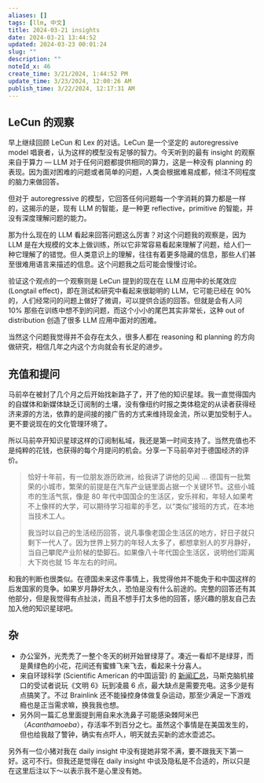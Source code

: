 ```yaml
---
aliases: []
tags: [llm, 中文]
title: 2024-03-21 insights
date: 2024-03-21 13:44:52
updated: 2024-03-23 00:01:24
slug: ""
description: ""
noteId_x: 46
create_time: 3/21/2024, 1:44:52 PM
update_time: 3/23/2024, 12:00:26 AM
publish_time: 3/22/2024, 12:17:31 AM
---
```


## LeCun 的观察

早上继续回顾 LeCun 和 Lex 的对话。LeCun 是一个坚定的 autoregressive model 唱衰者，认为这样的模型没有足够的智力。今天听到的最有 insight 的观察来自于算力 — LLM 对于任何问题都提供相同的算力，这是一种没有 planning 的表现。因为面对困难的问题或者简单的问题，人类会根据难易成都，倾注不同程度的脑力来做回答。

但对于 autoregressive 的模型，它回答任何问题每一个字消耗的算力都是一样的，这揭示的是，现有 LLM 的智能，是一种更 reflective，primitive 的智能，并没有深度理解问题的能力。

那为什么现在的 LLM 看起来回答问题这么厉害？对这个问题我的观察是，因为 LLM 是在大规模的文本上做训练，所以它非常容易看起来理解了问题，给人们一种它理解了的错觉。但人类意识上的理解，往往有着更多隐藏的信息，那些人们甚至很难用语言来描述的信息。这个问题我之后可能会慢慢讨论。

验证这个观点的一个观察则是 LeCun 提到的现在在 LLM 应用中的长尾效应 (Longtail effect)，即在测试和研究中看起来很聪明的 LLM，它可能已经在 90% 的，人们经常问的问题上做好了微调，可以提供合适的回答。但就是会有人问 10% 那些在训练中想不到的问题，而这个小小的尾巴其实非常长，这种 out of distribution 创造了很多 LLM 应用中面对的困难。

当然这个问题我觉得并不会存在太久，很多人都在 reasoning 和 planning 的方向做研究，相信几年之内这个方向就会有长足的进步。

## 充值和提问

马前卒在被封了几个月之后开始找新路子了，开了他的知识星球。我一直觉得国内的自媒体和新媒体缺乏订阅制的土壤，没有像纽约时报之类体稳定的从读者获得经济来源的方法，依靠的是间接的接广告的方式来维持现金流，所以更加受制于人。更不要说现在的文化管理环境了。

所以马前卒开知识星球这样的订阅制私域，我还是第一时间支持了。当然充值也不是纯粹的花钱，也获得的每个月提问的机会。分享一下马前卒对于德国经济的评价。

> 恰好十年前，有一位朋友游历欧洲，给我讲了讲他的见闻 … 德国有一批繁荣的小城市，繁荣的前提是在汽车产业链里面占据一个关键环节。这些小城市的生活气氛，像是 80 年代中国国企的生活区，安乐祥和，年轻人如果考不上像样的大学，可以期待学习祖辈的手艺，以“类似”接班的方式，在本地当技术工人。
>
> 我当时以自己的生活经历回答，说凡事像老国企生活区的地方，好日子就只剩下一代人了。因为世界上努力的年轻人太多了，都想拿别人的岁月静好，当自己攀爬产业阶梯的垫脚石。如果像八十年代国企生活区，说明他们距离大下岗也就 15 年左右的时间。

和我的判断也很类似。在德国未来这件事情上，我觉得他并不能免于和中国这样的后发国家的竞争。如果岁月静好太久，恐怕是没有什么前途的。完整的回答还有其他部分，但是我觉得有点扯淡，而且不想手打太多他的回答，感兴趣的朋友自己去加入他的知识星球吧。

## 杂

- 办公室外，光秃秃了一整个冬天的树开始冒绿芽了。凑近一看却不是绿芽，而是黄绿色的小花，花间还有蜜蜂飞来飞去，看起来十分喜人。
- 来自环球科学 (Scientific American 的中国运营) 的 [新闻汇总](https://mp.weixin.qq.com/s/8Oxgw-pt1r6KRh_LiuFrqg)，马斯克脑机接口的受试者说玩《文明 6》玩到凌晨 6 点，最大缺点是需要充电。这多少是有点搞笑了。不过 Brainlink 还不能操控身体做复杂运动，那至少满足一下游戏瘾也是正当需求嘛，换我我也想。
- 另外同一篇汇总里面提到用自来水洗鼻子可能感染棘阿米巴（_Acanthamoeba_），存活率不到百分之七。虽然这个事情是在美国发生的，但也给我敲了警钟，确实有点吓人，明天就去买新的滤水壶滤芯。

另外有一位小猪对我在 daily insight 中没有提她非常不满，要不跟我天下第一好。这可不行。但我还是觉得在 daily insight 中谈及隐私是不合适的，所以只是在这里后注以下～以表示我不是心里没有她。
